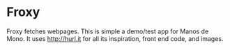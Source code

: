 Froxy
======

Froxy fetches webpages.  This is simple a demo/test app for Manos de Mono.  It uses http://hurl.it for all its inspiration, front end code, and images.

